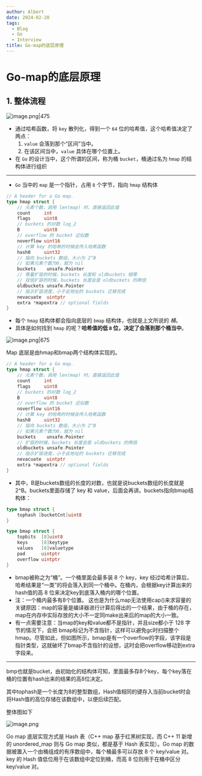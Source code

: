 ```yaml
---
author: Albert
date: 2024-02-20
tags:
  - Blog
  - Go
  - Interview
title: Go-map的底层原理
---
```


# Go-map的底层原理

## 1. 整体流程

![image.png|475](https://img-20221128.oss-cn-shanghai.aliyuncs.com/img-2023-05/20240227170151.png)

- 通过哈希函数，将 `key` 散列化，得到一个 `64` 位的哈希值，这个哈希值决定了两点：
  1.  `value` 会落到那个“区间”当中。
  2.  在该区间当中，`value` 具体在哪个位置上。
- 在 `Go` 的设计当中，这个所谓的区间，称为桶 `bucket`，桶通过名为 `hmap` 的结构体进行组织

---

- `Go` 当中的 `map` 是一个指针，占用 `8` 个字节，指向 `hmap` 结构体

```go
// A header for a Go map.
type hmap struct {
    // 元素个数，调用 len(map) 时，直接返回此值
	count     int
	flags     uint8
	// buckets 的对数 log_2
	B         uint8
	// overflow 的 bucket 近似数
	noverflow uint16
	// 计算 key 的哈希的时候会传入哈希函数
	hash0     uint32
    // 指向 buckets 数组，大小为 2^B
    // 如果元素个数为0，就为 nil
	buckets    unsafe.Pointer
	// 等量扩容的时候，buckets 长度和 oldbuckets 相等
	// 双倍扩容的时候，buckets 长度会是 oldbuckets 的两倍
	oldbuckets unsafe.Pointer
	// 指示扩容进度，小于此地址的 buckets 迁移完成
	nevacuate  uintptr
	extra *mapextra // optional fields
}
```

- 每个 `hmap` 结构体都会指向底层的 `bmap` 结构体，也就是上文所说的 _桶_。
- 具体是如何找到 `hmap` 的呢？**哈希值的低 `B` 位，决定了会落到那个桶当中**。

![image.png|675](https://img-20221128.oss-cn-shanghai.aliyuncs.com/img-2023-05/20240220221735.png)

Map 底层是由hmap和bmap两个结构体实现的。

```go
// A header for a Go map.
type hmap struct {
    // 元素个数，调用 len(map) 时，直接返回此值
	count     int
	flags     uint8
	// buckets 的对数 log_2
	B         uint8
	// overflow 的 bucket 近似数
	noverflow uint16
	// 计算 key 的哈希的时候会传入哈希函数
	hash0     uint32
    // 指向 buckets 数组，大小为 2^B
    // 如果元素个数为0，就为 nil
	buckets    unsafe.Pointer
	// 扩容的时候，buckets 长度会是 oldbuckets 的两倍
	oldbuckets unsafe.Pointer
	// 指示扩容进度，小于此地址的 buckets 迁移完成
	nevacuate  uintptr
	extra *mapextra // optional fields
}
```

- 其中，B是buckets数组的长度的对数，也就是说buckets数组的长度就是2^B。buckets里面存储了 key 和 value，后面会再讲。buckets指向bmap结构体：

```go
type bmap struct {
	tophash [bucketCnt]uint8
}

type bmap struct {
    topbits  [8]uint8
    keys     [8]keytype
    values   [8]valuetype
    pad      uintptr
    overflow uintptr
}
```

- bmap被称之为“桶”。一个桶里面会最多装 8 个 key，key 经过哈希计算后，哈希结果是“一类”的将会落入到同一个桶中。在桶内，会根据key计算出来的hash值的高 8 位来决定key到底落入桶内的哪个位置。
- 注：一个桶内最多有8个位置。 这也是为什么map无法使用cap()来求容量的关键原因：map的容量是编译器进行计算后得出的一个结果，由于桶的存在，map在内存中实际存放的大小不一定同make出来后的map的大小一致。
- 有一点需要注意：当map的key和value都不是指针，并且size都小于 128 字节的情况下，会把 bmap标记为不含指针，这样可以避免gc时扫描整个hmap。尽管如此，但如图所示，bmap是有一个overflow的字段，该字段是指针类型，这就破坏了bmap不含指针的设想，这时会把overflow移动到extra字段来。

---

bmp也就是bucket，由初始化的结构体可知，里面最多存8个key，每个key落在桶的位置有hash出来的结果的高8位决定。

其中tophash是一个长度为8的整型数组，Hash值相同的键存入当前bucket时会将Hash值的高位存储在该数组中，以便后续匹配。

整体图如下

![image.png](https://img-20221128.oss-cn-shanghai.aliyuncs.com/img-2023-05/20240220222256.png)

Go map 底层实现方式是 Hash 表（C++ map 基于红黑树实现，而 C++ 11 新增的 unordered_map 则与 Go map 类似，都是基于 Hash 表实现）。Go map 的数据被置入一个由桶组成的有序数组中，每个桶最多可以存放 8 个 key/value 对。key 的 Hash 值低位用于在该数组中定位到桶，而高 8 位则用于在桶中区分 key/value 对。
